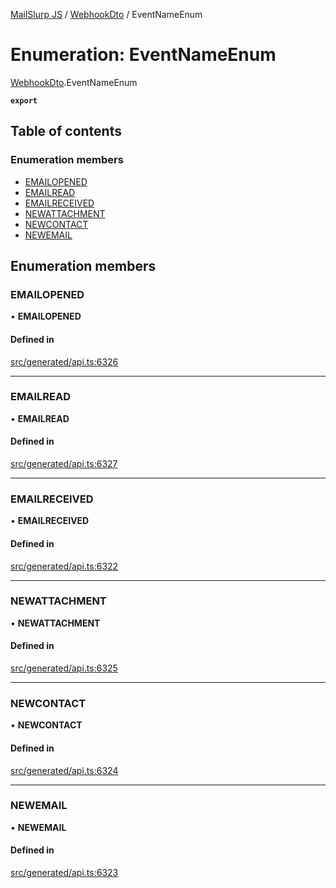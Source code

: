 [MailSlurp JS](../README.md) / [WebhookDto](../modules/WebhookDto.md) / EventNameEnum

# Enumeration: EventNameEnum

[WebhookDto](../modules/WebhookDto.md).EventNameEnum

**`export`**

## Table of contents

### Enumeration members

- [EMAILOPENED](WebhookDto.EventNameEnum.md#emailopened)
- [EMAILREAD](WebhookDto.EventNameEnum.md#emailread)
- [EMAILRECEIVED](WebhookDto.EventNameEnum.md#emailreceived)
- [NEWATTACHMENT](WebhookDto.EventNameEnum.md#newattachment)
- [NEWCONTACT](WebhookDto.EventNameEnum.md#newcontact)
- [NEWEMAIL](WebhookDto.EventNameEnum.md#newemail)

## Enumeration members

### EMAILOPENED

• **EMAILOPENED**

#### Defined in

[src/generated/api.ts:6326](https://github.com/mailslurp/mailslurp-client/blob/6bcf839/src/generated/api.ts#L6326)

___

### EMAILREAD

• **EMAILREAD**

#### Defined in

[src/generated/api.ts:6327](https://github.com/mailslurp/mailslurp-client/blob/6bcf839/src/generated/api.ts#L6327)

___

### EMAILRECEIVED

• **EMAILRECEIVED**

#### Defined in

[src/generated/api.ts:6322](https://github.com/mailslurp/mailslurp-client/blob/6bcf839/src/generated/api.ts#L6322)

___

### NEWATTACHMENT

• **NEWATTACHMENT**

#### Defined in

[src/generated/api.ts:6325](https://github.com/mailslurp/mailslurp-client/blob/6bcf839/src/generated/api.ts#L6325)

___

### NEWCONTACT

• **NEWCONTACT**

#### Defined in

[src/generated/api.ts:6324](https://github.com/mailslurp/mailslurp-client/blob/6bcf839/src/generated/api.ts#L6324)

___

### NEWEMAIL

• **NEWEMAIL**

#### Defined in

[src/generated/api.ts:6323](https://github.com/mailslurp/mailslurp-client/blob/6bcf839/src/generated/api.ts#L6323)
